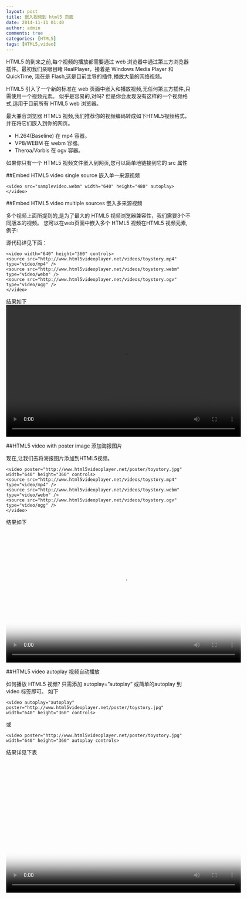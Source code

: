 ```yaml
---
layout: post
title: 嵌入视频到 html5 页面
date: 2014-11-11 01:40
author: admin
comments: true
categories: [HTML5]
tags: [HTML5,video]
---
```


HTML5 的到来之前,每个视频的播放都需要通过 web 浏览器中通过第三方浏览器插件。最初我们亲眼目睹 RealPlayer，接着是 Windows Media Player 和 QuickTime, 现在是 Flash,这是目前主导的插件,播放大量的网络视频。

HTML5 引入了一个新的标准在 web 页面中嵌入和播放视频,无任何第三方插件,只需使用一个视频元素。 似乎是容易的,对吗? 但是你会发现没有这样的一个视频格式,适用于目前所有 HTML5 web 浏览器。

最大兼容浏览器 HTML5 视频,我们推荐你的视频编码转成如下HTML5视频格式，并在将它们嵌入到你的网页。

* H.264(Baseline) 在 mp4 容器。
* VP8/WEBM 在 webm 容器。
* Theroa/Vorbis 在 ogv 容器。

如果你只有一个 HTML5 视频文件嵌入到网页,您可以简单地链接到它的 src 属性

##Embed HTML5 video single source 嵌入单一来源视频

	<video src="samplevideo.webm" width="640" height="480" autoplay></video>

##Embed HTML5 video multiple sources 嵌入多来源视频

多个视频上面所提到的,是为了最大的 HTML5 视频浏览器兼容性，我们需要3个不同版本的视频。 您可以在web页面中嵌入多个 HTML5 视频在HTML5 视频元素,例子:

源代码详见下面：

	<video width="640" height="360" controls>
	<source src="http://www.html5videoplayer.net/videos/toystory.mp4" type="video/mp4" />
	<source src="http://www.html5videoplayer.net/videos/toystory.webm" type="video/webm" />
	<source src="http://www.html5videoplayer.net/videos/toystory.ogv" type="video/ogg" />
	</video>

结果如下 
<video width="640" height="360" controls>
<source src="http://www.html5videoplayer.net/videos/toystory.mp4" type="video/mp4" />
<source src="http://www.html5videoplayer.net/videos/toystory.webm" type="video/webm" />
<source src="http://www.html5videoplayer.net/videos/toystory.ogv" type="video/ogg" />
</video>

##HTML5 video with poster image 添加海报图片

现在,让我们去将海报图片添加到HTML5视频。

	<video poster="http://www.html5videoplayer.net/poster/toystory.jpg" width="640" height="360" controls>
	<source src="http://www.html5videoplayer.net/videos/toystory.mp4" type="video/mp4" />
	<source src="http://www.html5videoplayer.net/videos/toystory.webm" type="video/webm" />
	<source src="http://www.html5videoplayer.net/videos/toystory.ogv" type="video/ogg" />
	</video>

结果如下

<video poster="http://www.html5videoplayer.net/poster/toystory.jpg" width="640" height="360" controls>
<source src="http://www.html5videoplayer.net/videos/toystory.mp4" type="video/mp4" />
<source src="http://www.html5videoplayer.net/videos/toystory.webm" type="video/webm" />
<source src="http://www.html5videoplayer.net/videos/toystory.ogv" type="video/ogg" />
</video>

##HTML5 video autoplay 视频自动播放

如何播放 HTML5 视频? 只需添加 autoplay=”autoplay” 或简单的autoplay 到 video 标签即可。 如下

	<video autoplay="autoplay" poster="http://www.html5videoplayer.net/poster/toystory.jpg" width="640" height="360" controls>

或

	<video poster="http://www.html5videoplayer.net/poster/toystory.jpg" width="640" height="360" autoplay controls>

结果详见下表 

<video poster="http://www.html5videoplayer.net/poster/toystory.jpg" width="640" height="360" autoplay controls>


*参考：*[http://www.html5videoplayer.net/html5video/embed-html5-video-into-web-pages/](http://www.html5videoplayer.net/html5video/embed-html5-video-into-web-pages/)